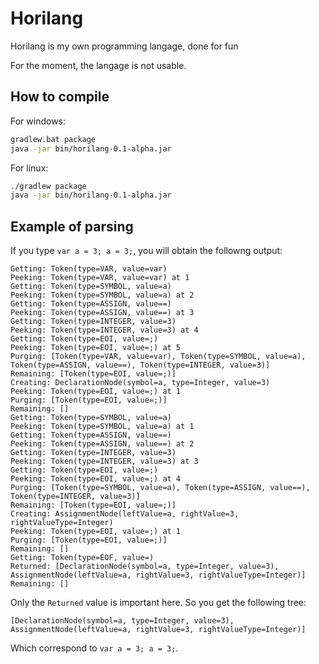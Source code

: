 # Horilang
Horilang is my own programming langage, done for fun

For the moment, the langage is not usable.

## How to compile

For windows:
```bash
gradlew.bat package
java -jar bin/horilang-0.1-alpha.jar
```

For linux:
```bash
./gradlew package
java -jar bin/horilang-0.1-alpha.jar
```

## Example of parsing

If you type ```var a = 3; a = 3;```, you will obtain the followng output:

```
Getting: Token(type=VAR, value=var)
Peeking: Token(type=VAR, value=var) at 1
Getting: Token(type=SYMBOL, value=a)
Peeking: Token(type=SYMBOL, value=a) at 2
Getting: Token(type=ASSIGN, value==)
Peeking: Token(type=ASSIGN, value==) at 3
Getting: Token(type=INTEGER, value=3)
Peeking: Token(type=INTEGER, value=3) at 4
Getting: Token(type=EOI, value=;)
Peeking: Token(type=EOI, value=;) at 5
Purging: [Token(type=VAR, value=var), Token(type=SYMBOL, value=a), Token(type=ASSIGN, value==), Token(type=INTEGER, value=3)]
Remaining: [Token(type=EOI, value=;)]
Creating: DeclarationNode(symbol=a, type=Integer, value=3)
Peeking: Token(type=EOI, value=;) at 1
Purging: [Token(type=EOI, value=;)]
Remaining: []
Getting: Token(type=SYMBOL, value=a)
Peeking: Token(type=SYMBOL, value=a) at 1
Getting: Token(type=ASSIGN, value==)
Peeking: Token(type=ASSIGN, value==) at 2
Getting: Token(type=INTEGER, value=3)
Peeking: Token(type=INTEGER, value=3) at 3
Getting: Token(type=EOI, value=;)
Peeking: Token(type=EOI, value=;) at 4
Purging: [Token(type=SYMBOL, value=a), Token(type=ASSIGN, value==), Token(type=INTEGER, value=3)]
Remaining: [Token(type=EOI, value=;)]
Creating: AssignmentNode(leftValue=a, rightValue=3, rightValueType=Integer)
Peeking: Token(type=EOI, value=;) at 1
Purging: [Token(type=EOI, value=;)]
Remaining: []
Getting: Token(type=EOF, value=)
Returned: [DeclarationNode(symbol=a, type=Integer, value=3), AssignmentNode(leftValue=a, rightValue=3, rightValueType=Integer)]
Remaining: []
```

Only the ```Returned``` value is important here. So you get the following tree:

```[DeclarationNode(symbol=a, type=Integer, value=3), AssignmentNode(leftValue=a, rightValue=3, rightValueType=Integer)]```

Which correspond to ```var a = 3; a = 3;```.
